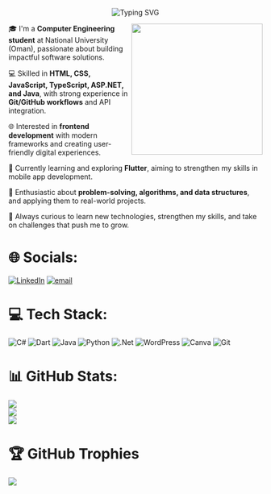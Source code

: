 <p align="center">
  <img src="https://readme-typing-svg.herokuapp.com?font=Fira+Code&size=28&pause=1000&color=008B8B&center=true&vCenter=true&width=600&lines=Hi%2C+I'm+Omair+Alfalahi+👋🏼;Computer+Engineering+Student" alt="Typing SVG" />
</p>



<img src="https://cdn.dribbble.com/users/2131993/screenshots/4948736/media/421d4ed2f3d23c73d64d20963f61f422.gif" align="right" width="260" />

🎓 I'm a **Computer Engineering student** at National University (Oman), passionate about building impactful software solutions.  

💻 Skilled in **HTML, CSS, JavaScript, TypeScript, ASP.NET, and Java**, with strong experience in **Git/GitHub workflows** and API integration.  

🌐 Interested in **frontend development** with modern frameworks and creating user-friendly digital experiences.  

📱 Currently learning and exploring **Flutter**, aiming to strengthen my skills in mobile app development.  

🧩 Enthusiastic about **problem-solving, algorithms, and data structures**, and applying them to real-world projects.  

🧠 Always curious to learn new technologies, strengthen my skills, and take on challenges that push me to grow.  


# 🌐 Socials:
[![LinkedIn](https://img.shields.io/badge/LinkedIn-%230077B5.svg?logo=linkedin&logoColor=white)](https://linkedin.com/in/omair-al-falahi) [![email](https://img.shields.io/badge/Email-D14836?logo=gmail&logoColor=white)](mailto:3mairalfalahii@gmail.com) 

# 💻 Tech Stack:
![C#](https://img.shields.io/badge/c%23-%23239120.svg?style=for-the-badge&logo=csharp&logoColor=white) ![Dart](https://img.shields.io/badge/dart-%230175C2.svg?style=for-the-badge&logo=dart&logoColor=white) ![Java](https://img.shields.io/badge/java-%23ED8B00.svg?style=for-the-badge&logo=openjdk&logoColor=white) ![Python](https://img.shields.io/badge/python-3670A0?style=for-the-badge&logo=python&logoColor=ffdd54) ![.Net](https://img.shields.io/badge/.NET-5C2D91?style=for-the-badge&logo=.net&logoColor=white) ![WordPress](https://img.shields.io/badge/WordPress-%23117AC9.svg?style=for-the-badge&logo=WordPress&logoColor=white) ![Canva](https://img.shields.io/badge/Canva-%2300C4CC.svg?style=for-the-badge&logo=Canva&logoColor=white) ![Git](https://img.shields.io/badge/git-%23F05033.svg?style=for-the-badge&logo=git&logoColor=white)
# 📊 GitHub Stats:
![](https://github-readme-stats.vercel.app/api?username=3ma1r&theme=gotham&hide_border=false&include_all_commits=false&count_private=false)<br/>
![](https://nirzak-streak-stats.vercel.app/?user=3ma1r&theme=gotham&hide_border=false)<br/>
![](https://github-readme-stats.vercel.app/api/top-langs/?username=3ma1r&theme=gotham&hide_border=false&include_all_commits=false&count_private=false&layout=compact)

# 🏆 GitHub Trophies
![](https://github-profile-trophy.vercel.app/?username=3ma1r&theme=radical&no-frame=false&no-bg=true&margin-w=4)

<!-- Proudly created with GPRM ( https://gprm.itsvg.in ) -->
